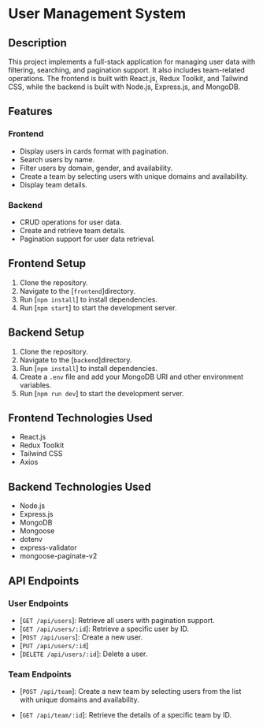 # User Management System

## Description

This project implements a full-stack application for managing user data with filtering, searching, and pagination support. It also includes team-related operations. The frontend is built with React.js, Redux Toolkit, and Tailwind CSS, while the backend is built with Node.js, Express.js, and MongoDB.

## Features

### Frontend

- Display users in cards format with pagination.
- Search users by name.
- Filter users by domain, gender, and availability.
- Create a team by selecting users with unique domains and availability.
- Display team details.

### Backend

- CRUD operations for user data.
- Create and retrieve team details.
- Pagination support for user data retrieval.

## Frontend Setup

1. Clone the repository.
2. Navigate to the [`frontend`]directory.
3. Run [`npm install`] to install dependencies.
4. Run [`npm start`] to start the development server.

## Backend Setup

1. Clone the repository.
2. Navigate to the [`backend`]directory.
3. Run [`npm install`] to install dependencies.
4. Create a `.env` file and add your MongoDB URI and other environment variables.
5. Run [`npm run dev`] to start the development server.

## Frontend Technologies Used

- React.js
- Redux Toolkit
- Tailwind CSS
- Axios

## Backend Technologies Used

- Node.js
- Express.js
- MongoDB
- Mongoose
- dotenv
- express-validator
- mongoose-paginate-v2

## API Endpoints

### User Endpoints

- [`GET /api/users`]: Retrieve all users with pagination support.
- [`GET /api/users/:id`]: Retrieve a specific user by ID.
- [`POST /api/users`]: Create a new user.
- [`PUT /api/users/:id`]
- [`DELETE /api/users/:id`]: Delete a user.

### Team Endpoints

- [`POST /api/team`]: Create a new team by selecting users from the list with unique domains and availability.

- [`GET /api/team/:id`]: Retrieve the details of a specific team by ID.
